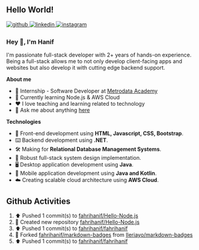 ## Hello World!

<a href="https://github.com/fahrihanif" target="_blank">
<img src=https://img.shields.io/badge/github-%2324292e.svg?&style=for-the-badge&logo=github&logoColor=white alt=github style="margin-bottom: 5px;" />
</a>
<a href="https://linkedin.com/in/fahrihanif" target="_blank">
<img src=https://img.shields.io/badge/linkedin-%231E77B5.svg?&style=for-the-badge&logo=linkedin&logoColor=white alt=linkedin style="margin-bottom: 5px;" />
</a>
<a href="https://instagram.com/_fahrihanif" target="_blank">
<img src=https://img.shields.io/badge/instagram-%23000000.svg?&style=for-the-badge&logo=instagram&logoColor=white alt=instagram style="margin-bottom: 5px;" />
</a>  

### Hey 👋, I'm Hanif  
I'm passionate full-stack developer with 2+ years of hands-on experience. Being a full-stack allows me to not only develop client-facing apps and websites but also develop it with cutting edge backend support.  
  
**About me**
- 💼 Internship - Software Developer at [Metrodata Academy](https://metrodataacademy.id/tentang-kami)
- 📖 Currently learning Node.js & AWS Cloud
- ❤️ I love teaching and learning related to technology
- 💬 Ask me about anything [here](https://www.linkedin.com/in/fahrihanif/)


**Technologies**
- 🎨 Front-end development using **HTML, Javascript, CSS, Bootstrap**.
- ⌨️ Backend development using **.NET**.
- 🛠️ Making for **Relational Database Management Systems**.
- 🧩 Robust full-stack system design implementation.
- 🖥️ Desktop application development using **Java**.
- 📲 Mobile application development using **Java and Kotlin**.
- ☁️ Creating scalable cloud architecture using **AWS Cloud**.

## Github Activities  
<!--RECENT_ACTIVITY:start-->
1. ⬆️ Pushed 1 commit(s) to [fahrihanif/Hello-Node.js](https://github.com/fahrihanif/Hello-Node.js)
2. 📔 Created new repository [fahrihanif/Hello-Node.js](https://github.com/fahrihanif/Hello-Node.js)
3. ⬆️ Pushed 1 commit(s) to [fahrihanif/fahrihanif](https://github.com/fahrihanif/fahrihanif)
4. 🔱 Forked [fahrihanif/markdown-badges](https://github.com/fahrihanif/markdown-badges) from [Ileriayo/markdown-badges](https://github.com/Ileriayo/markdown-badges)
5. ⬆️ Pushed 1 commit(s) to [fahrihanif/fahrihanif](https://github.com/fahrihanif/fahrihanif)
<!--RECENT_ACTIVITY:end-->
